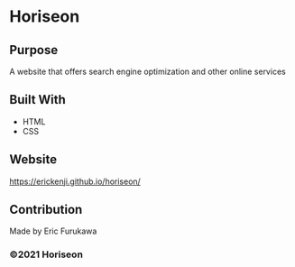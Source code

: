 # Horiseon

## Purpose
A website that offers search engine optimization and other online services

## Built With
* HTML
* CSS

## Website
https://erickenji.github.io/horiseon/

## Contribution
Made by Eric Furukawa

### ©️2021 Horiseon


